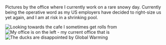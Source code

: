 Pictures by the office where I currently work on a rare snowy day.
Currently being the operative word as my US employers have decided to
right-size us yet again, and I am at risk in a shrinking pool.

![Looking towards the cafe I sometimes get rolls from](DSCF5946.JPG)
![My office is on the left - my current office that is](DSCF5947.JPG)
![The ducks are disappointed by Global Warming](DSCF5951.JPG)
